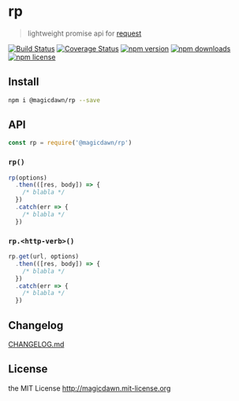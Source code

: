 # rp

> lightweight promise api for [request](https://github.com/request/request#requestoptions-callback)

[![Build Status](https://img.shields.io/travis/magicdawn/rp.svg?style=flat-square)](https://travis-ci.org/magicdawn/rp)
[![Coverage Status](https://img.shields.io/codecov/c/github/magicdawn/rp.svg?style=flat-square)](https://codecov.io/gh/magicdawn/rp)
[![npm version](https://img.shields.io/npm/v/%40magicdawn/rp.svg?style=flat-square)](https://www.npmjs.com/package/@magicdawn/rp)
[![npm downloads](https://img.shields.io/npm/dm/%40magicdawn/rp.svg?style=flat-square)](https://www.npmjs.com/package/@magicdawn/rp)
[![npm license](https://img.shields.io/npm/l/%40magicdawn/rp.svg?style=flat-square)](http://magicdawn.mit-license.org)

## Install

```sh
npm i @magicdawn/rp --save
```

## API

```js
const rp = require('@magicdawn/rp')
```

### `rp()`

```js
rp(options)
  .then(([res, body]) => {
    /* blabla */
  })
  .catch(err => {
    /* blabla */
  })
```

### `rp.<http-verb>()`

```js
rp.get(url, options)
  .then(([res, body]) => {
    /* blabla */
  })
  .catch(err => {
    /* blabla */
  })
```

## Changelog

[CHANGELOG.md](CHANGELOG.md)

## License

the MIT License http://magicdawn.mit-license.org
